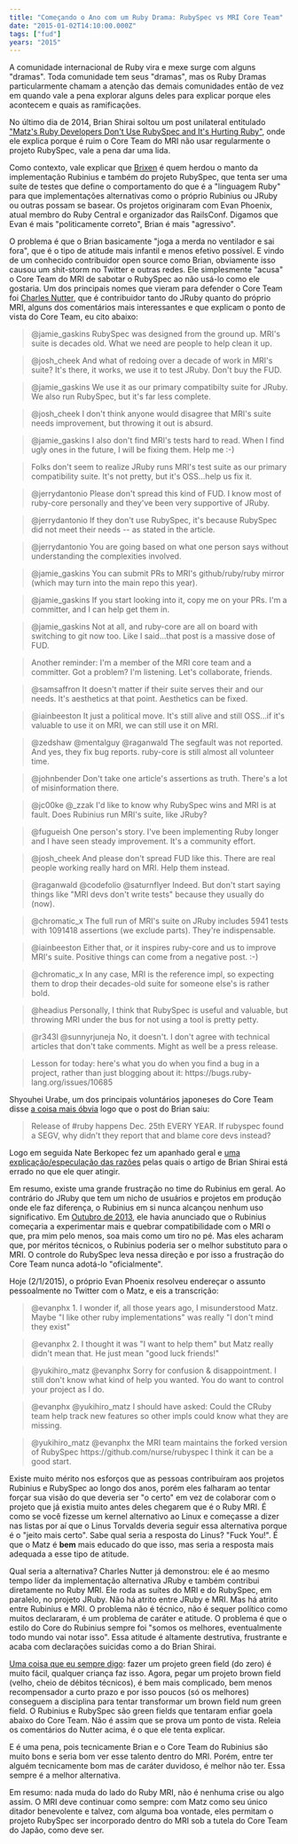 ```yaml
---
title: "Começando o Ano com um Ruby Drama: RubySpec vs MRI Core Team"
date: "2015-01-02T14:10:00.000Z"
tags: ["fud"]
years: "2015"
---
```


<p></p>
<p>A comunidade internacional de Ruby vira e mexe surge com alguns "dramas". Toda comunidade tem seus "dramas", mas os Ruby Dramas particularmente chamam a atenção das demais comunidades então de vez em quando vale a pena explorar alguns deles para explicar porque eles acontecem e quais as ramificações.</p>
<p>No último dia de 2014, Brian Shirai soltou um post unilateral entitulado <a href="http://rubini.us/2014/12/31/matz-s-ruby-developers-don-t-use-rubyspec/">"Matz's Ruby Developers Don't Use RubySpec and It's Hurting Ruby"</a>, onde ele explica porque é ruim o Core Team do MRI não usar regularmente o projeto RubySpec, vale a pena dar uma lida.</p>
<p>Como contexto, vale explicar que <a href="https://twitter.com/brixen">Brixen</a> é quem herdou o manto da implementação Rubinius e também do projeto RubySpec, que tenta ser uma suíte de testes que define o comportamento do que é a "linguagem Ruby" para que implementações alternativas como o próprio Rubinius ou JRuby ou outras possam se basear. Os projetos originaram com Evan Phoenix, atual membro do Ruby Central e organizador das RailsConf. Digamos que Evan é mais "politicamente correto", Brian é mais "agressivo".</p>
<p></p>
<p></p>
<p>O problema é que o Brian basicamente "joga a merda no ventilador e sai fora", que é o tipo de atitude mais infantil e menos efetivo possível. E vindo de um conhecido contribuidor open source como Brian, obviamente isso causou um shit-storm no Twitter e outras redes. Ele simplesmente "acusa" o Core Team do MRI de sabotar o RubySpec ao não usá-lo como ele gostaria. Um dos principais nomes que vieram para defender o Core Team foi <a href="https://twitter.com/headius/with_replies">Charles Nutter</a>, que é contribuidor tanto do JRuby quanto do próprio MRI, alguns dos comentários mais interessantes e que explicam o ponto de vista do Core Team, eu cito abaixo:</p>
<blockquote>
  @jamie_gaskins RubySpec was designed from the ground up. MRI's suite is decades old. What we need are people to help clean it up.
</blockquote>
<blockquote>
  @josh_cheek And what of redoing over a decade of work in MRI's suite? It's there, it works, we use it to test JRuby. Don't buy the FUD.
</blockquote>
<blockquote>
  @jamie_gaskins We use it as our primary compatibilty suite for JRuby. We also run RubySpec, but it's far less complete.
</blockquote>
<blockquote>
  @josh_cheek I don't think anyone would disagree that MRI's suite needs improvement, but throwing it out is absurd.
</blockquote>
<blockquote>
  @jamie_gaskins I also don't find MRI's tests hard to read. When I find ugly ones in the future, I will be fixing them. Help me :-)
</blockquote>
<blockquote>
  Folks don't seem to realize JRuby runs MRI's test suite as our primary compatibility suite. It's not pretty, but it's OSS...help us fix it.
</blockquote>
<blockquote>
  @jerrydantonio Please don't spread this kind of FUD. I know most of ruby-core personally and they've been very supportive of JRuby.
</blockquote>
<blockquote>
  @jerrydantonio If they don't use RubySpec, it's because RubySpec did not meet their needs -- as stated in the article.
</blockquote>
<blockquote>
  @jerrydantonio You are going based on what one person says without understanding the complexities involved.
</blockquote>
<blockquote>
  @jamie_gaskins You can submit PRs to MRI's github/ruby/ruby mirror (which may turn into the main repo this year).
</blockquote>
<blockquote>
  @jamie_gaskins If you start looking into it, copy me on your PRs. I'm a committer, and I can help get them in.
</blockquote>
<blockquote>
  @jamie_gaskins Not at all, and ruby-core are all on board with switching to git now too. Like I said...that post is a massive dose of FUD.
</blockquote>
<blockquote>
  Another reminder: I'm a member of the MRI core team and a committer. Got a problem? I'm listening. Let's collaborate, friends.
</blockquote>
<blockquote>
  @samsaffron It doesn't matter if their suite serves their and our needs. It's aesthetics at that point. Aesthetics can be fixed.
</blockquote>
<blockquote>
  @iainbeeston It just a political move. It's still alive and still OSS...if it's valuable to use it on MRI, we can still use it on MRI.
</blockquote>
<blockquote>
  @zedshaw @mentalguy @raganwald The segfault was not reported. And yes, they fix bug reports. ruby-core is still almost all volunteer time.
</blockquote>
<blockquote>
  @johnbender Don't take one article's assertions as truth. There's a lot of misinformation there.
</blockquote>
<blockquote>
  @jc00ke @_zzak I'd like to know why RubySpec wins and MRI is at fault. Does Rubinius run MRI's suite, like JRuby?
</blockquote>
<blockquote>
  @fugueish One person's story. I've been implementing Ruby longer and I have seen steady improvement. It's a community effort.
</blockquote>
<blockquote>
  @josh_cheek And please don't spread FUD like this. There are real people working really hard on MRI. Help them instead.
</blockquote>
<blockquote>
  @raganwald @codefolio @saturnflyer Indeed. But don't start saying things like "MRI devs don't write tests" because they usually do (now).
</blockquote>
<blockquote>
  @chromatic_x The full run of MRI's suite on JRuby includes 5941 tests with 1091418 assertions (we exclude parts). They're indispensable.
</blockquote>
<blockquote>
  @iainbeeston Either that, or it inspires ruby-core and us to improve MRI's suite. Positive things can come from a negative post. :-)
</blockquote>
<blockquote>
  @chromatic_x In any case, MRI is the reference impl, so expecting them to drop their decades-old suite for someone else's is rather bold.
</blockquote>
<blockquote>
  @headius Personally, I think that RubySpec is useful and valuable, but throwing MRI under the bus for not using a tool is pretty petty.
</blockquote>
<blockquote>
  @r343l @sunnyrjuneja No, it doesn't. I don't agree with technical articles that don't take comments. Might as well be a press release.
</blockquote>
<blockquote>
  Lesson for today: here's what you do when you find a bug in a project, rather than just blogging about it: https://bugs.ruby-lang.org/issues/10685
</blockquote>
<p>Shyouhei Urabe, um dos principais voluntários japoneses do Core Team disse <a href="https://twitter.com/shyouhei/status/550557396376879104">a coisa mais óbvia</a> logo que o post do Brian saiu:</p>
<blockquote>
  Release of #ruby happens Dec. 25th EVERY YEAR. If rubyspec found a SEGV, why didn't they report that and blame core devs instead?
</blockquote>
<p>Logo em seguida Nate Berkopec fez um apanhado geral e <a href="https://gist.github.com/nateberkopec">uma explicação/especulação das razões</a> pelas quais o artigo de Brian Shirai está errado no que ele quer atingir.</p>
<p>Em resumo, existe uma grande frustração no time do Rubinius em geral. Ao contrário do JRuby que tem um nicho de usuários e projetos em produção onde ele faz diferença, o Rubinius em si nunca alcançou nenhum uso significativo. Em <a href="https://rubini.us/2013/10/15/introducing-rubinius-x/">Outubro de 2013</a>, ele havia anunciado que o Rubinius começaria a experimentar mais e quebrar compatibilidade com o MRI o que, pra mim pelo menos, soa mais como um tiro no pé. Mas eles acharam que, por méritos técnicos, o Rubinius poderia ser o melhor substituto para o MRI. O controle do RubySpec leva nessa direção e por isso a frustração do Core Team nunca adotá-lo "oficialmente".</p>
<p>Hoje (2/1/2015), o próprio Evan Phoenix resolveu endereçar o assunto pessoalmente no Twitter com o Matz, e eis a transcrição:</p>
<blockquote>
  @evanphx
  1. I wonder if, all those years ago, I misunderstood Matz. Maybe "I like other ruby implementations" was really "I don't mind they exist"
</blockquote>
<blockquote>
  @evanphx
  2. I thought it was "I want to help them" but Matz really didn't mean that. He just mean "good luck friends!"
</blockquote>
<blockquote>
  @yukihiro_matz
  @evanphx Sorry for confusion &amp; disappointment. I still don't know what kind of help you wanted. You do want to control your project as I do.
</blockquote>
<blockquote>
  @evanphx
  @yukihiro_matz I should have asked: Could the CRuby team help track new features so other impls could know what they are missing.
</blockquote>
<blockquote>
  @yukihiro_matz
  @evanphx the MRI team maintains the forked version of RubySpec https://github.com/nurse/rubyspec I think it can be a good start.
</blockquote>
<p>Existe muito mérito nos esforços que as pessoas contribuíram aos projetos Rubinius e RubySpec ao longo dos anos, porém eles falharam ao tentar forçar sua visão do que deveria ser "o certo" em vez de colaborar com o projeto que já existia muito antes deles chegarem que é o Ruby MRI. É como se você fizesse um kernel alternativo ao Linux e começasse a dizer nas listas por aí que o Linus Torvalds deveria seguir essa alternativa porque é o "jeito mais certo". Sabe qual seria a resposta do Linus? "Fuck You!". É que o Matz é <strong>bem</strong> mais educado do que isso, mas seria a resposta mais adequada a esse tipo de atitude.</p>
<p>Qual seria a alternativa? Charles Nutter já demonstrou: ele é ao mesmo tempo líder da implementação alternativa JRuby e também contribui diretamente no Ruby MRI. Ele roda as suítes do MRI e do RubySpec, em paralelo, no projeto JRuby. Não há atrito entre JRuby e MRI. Mas há atrito entre Rubinius e MRI. O problema não é técnico, não é sequer político como muitos declararam, é um problema de caráter e atitude. O problema é que o estilo do Core do Rubinius sempre foi "somos os melhores, eventualmente todo mundo vai notar isso". Essa atitude é altamente destrutiva, frustrante e acaba com declarações suicidas como a do Brian Shirai.</p>
<p><a href="https://www.akitaonrails.com/2012/08/15/off-topic-o-mito-do-legado">Uma coisa que eu sempre digo</a>: fazer um projeto green field (do zero) é muito fácil, qualquer criança faz isso. Agora, pegar um projeto brown field (velho, cheio de débitos técnicos), é bem mais complicado, bem menos recompensador a curto prazo e por isso poucos (só os melhores) conseguem a disciplina para tentar transformar um brown field num green field. O Rubinius e RubySpec são green fields que tentaram enfiar goela abaixo do Core Team. Não é assim que se prova um ponto de vista. Releia os comentários do Nutter acima, é o que ele tenta explicar.</p>
<p>E é uma pena, pois tecnicamente Brian e o Core Team do Rubinius são muito bons e seria bom ver esse talento dentro do MRI. Porém, entre ter alguém tecnicamente bom mas de caráter duvidoso, é melhor não ter. Essa sempre é a melhor alternativa.</p>
<p>Em resumo: nada muda do lado do Ruby MRI, não é nenhuma crise ou algo assim. O MRI deve continuar como sempre: com Matz como seu único ditador benevolente e talvez, com alguma boa vontade, eles permitam o projeto RubySpec ser incorporado dentro do MRI sob a tutela do Core Team do Japão, como deve ser.</p>
<p></p>